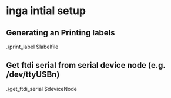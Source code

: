 # inga intial setup

## Generating an Printing labels
./print_label $labelfile

## Get ftdi serial from serial device node (e.g. /dev/ttyUSBn)
./get_ftdi_serial $deviceNode
